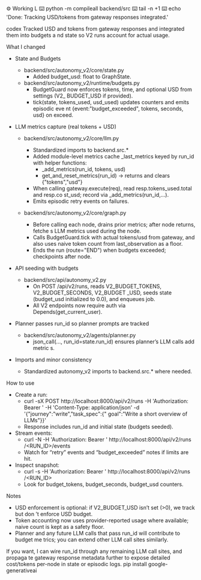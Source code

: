 ⚙︎ Working
  L ⌨️ python -m compileall backend/src
    ⌨️ tail -n +1
    ⌨️ echo 'Done: Tracking USD/tokens from gateway responses integrated.'

codex
Tracked USD and tokens from gateway responses and integrated them into budgets a
nd state so V2 runs account for actual usage.

What I changed

- State and Budgets
  - backend/src/autonomy_v2/core/state.py
    - Added budget_usd: float to GraphState.
  - backend/src/autonomy_v2/runtime/budgets.py
    - BudgetGuard now enforces tokens, time, and optional USD from settings (V2_
BUDGET_USD if provided).
    - tick(state, tokens_used, usd_used) updates counters and emits episodic eve
nt {event:"budget_exceeded", tokens, seconds, usd} on exceed.

- LLM metrics capture (real tokens + USD)
  - backend/src/autonomy_v2/core/llm.py
    - Standardized imports to backend.src.*
    - Added module-level metrics cache _last_metrics keyed by run_id with helper
 functions:
      - _add_metrics(run_id, tokens, usd)
      - get_and_reset_metrics(run_id) → returns and clears {"tokens","usd"}
    - When calling gateway.execute(req), read resp.tokens_used.total and resp.co
st_usd; record via _add_metrics(run_id,...).
    - Emits episodic retry events on failures.

  - backend/src/autonomy_v2/core/graph.py
    - Before calling each node, drains prior metrics; after node returns, fetche
s LLM metrics used during the node.
    - Calls BudgetGuard.tick with actual tokens/usd from gateway, and also uses
naive token count from last_observation as a floor.
    - Ends the run (route="END") when budgets exceeded; checkpoints after node.

- API seeding with budgets
  - backend/src/api/autonomy_v2.py
    - On POST /api/v2/runs, reads V2_BUDGET_TOKENS, V2_BUDGET_SECONDS, V2_BUDGET
_USD, seeds state (budget_usd initialized to 0.0), and enqueues job.
    - All V2 endpoints now require auth via Depends(get_current_user).

- Planner passes run_id so planner prompts are tracked
  - backend/src/autonomy_v2/agents/planner.py
    - json_call(..., run_id=state.run_id) ensures planner’s LLM calls add metric
s.

- Imports and minor consistency
  - Standardized autonomy_v2 imports to backend.src.* where needed.

How to use
- Create a run:
  - curl -sX POST http://localhost:8000/api/v2/runs -H 'Authorization: Bearer <t
oken>' -H 'Content-Type: application/json' -d '{"journey":"write","task_spec":{"
goal":"Write a short overview of LLMs"}}'
  - Response includes run_id and initial state (budgets seeded).
- Stream events:
  - curl -N -H 'Authorization: Bearer <token>' http://localhost:8000/api/v2/runs
/<RUN_ID>/events
  - Watch for “retry” events and “budget_exceeded” notes if limits are hit.
- Inspect snapshot:
  - curl -s -H 'Authorization: Bearer <token>' http://localhost:8000/api/v2/runs
/<RUN_ID>
  - Look for budget_tokens, budget_seconds, budget_usd counters.

Notes
- USD enforcement is optional: if V2_BUDGET_USD isn’t set (>0), we track but don
’t enforce USD budget.
- Token accounting now uses provider-reported usage where available; naive count
 is kept as a safety floor.
- Planner and any future LLM calls that pass run_id will contribute to budget me
trics; you can extend other LLM call sites similarly.

If you want, I can wire run_id through any remaining LLM call sites, and propaga
te gateway response metadata further to expose detailed cost/tokens per-node in
state or episodic logs.
pip install google-generativeai
